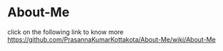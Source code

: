 # About-Me

click on the following link to know more 
https://github.com/PrasannaKumarKottakota/About-Me/wiki/About-Me
